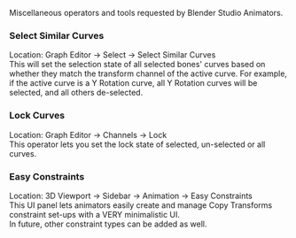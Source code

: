 Miscellaneous operators and tools requested by Blender Studio Animators.

### Select Similar Curves

Location: Graph Editor -> Select -> Select Similar Curves  
This will set the selection state of all selected bones' curves based on whether they match the transform channel of the active curve. For example, if the active curve is a Y Rotation curve, all Y Rotation curves will be selected, and all others de-selected.

### Lock Curves

Location: Graph Editor -> Channels -> Lock  
This operator lets you set the lock state of selected, un-selected or all curves.

### Easy Constraints

Location: 3D Viewport -> Sidebar -> Animation -> Easy Constraints  
This UI panel lets animators easily create and manage Copy Transforms constraint set-ups with a VERY minimalistic UI.  
In future, other constraint types can be added as well.  
